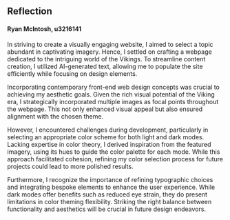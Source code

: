 ## Reflection
#### Ryan McIntosh, u3216141

In striving to create a visually engaging website, I aimed to select a topic abundant in captivating imagery. Hence, I settled on crafting a webpage dedicated to the intriguing world of the Vikings. To streamline content creation, I utilized AI-generated text, allowing me to populate the site efficiently while focusing on design elements.

Incorporating contemporary front-end web design concepts was crucial to achieving my aesthetic goals. Given the rich visual potential of the Viking era, I strategically incorporated multiple images as focal points throughout the webpage. This not only enhanced visual appeal but also ensured alignment with the chosen theme.

However, I encountered challenges during development, particularly in selecting an appropriate color scheme for both light and dark modes. Lacking expertise in color theory, I derived inspiration from the featured imagery, using its hues to guide the color palette for each mode. While this approach facilitated cohesion, refining my color selection process for future projects could lead to more polished results.

Furthermore, I recognize the importance of refining typographic choices and integrating bespoke elements to enhance the user experience. While dark modes offer benefits such as reduced eye strain, they do present limitations in color theming flexibility. Striking the right balance between functionality and aesthetics will be crucial in future design endeavors.
